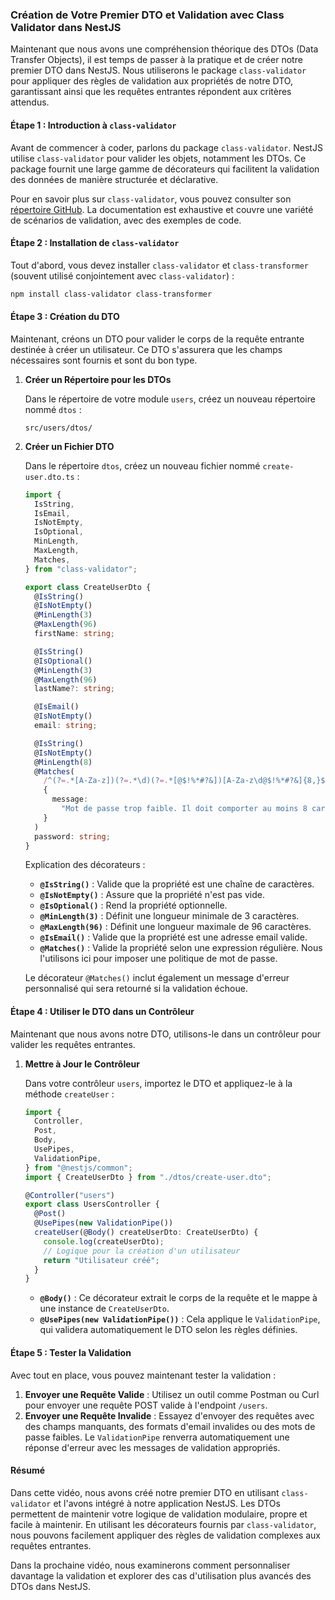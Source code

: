 ### Création de Votre Premier DTO et Validation avec Class Validator dans NestJS

Maintenant que nous avons une compréhension théorique des DTOs (Data Transfer Objects), il est temps de passer à la pratique et de créer notre premier DTO dans NestJS. Nous utiliserons le package `class-validator` pour appliquer des règles de validation aux propriétés de notre DTO, garantissant ainsi que les requêtes entrantes répondent aux critères attendus.

#### Étape 1 : Introduction à `class-validator`

Avant de commencer à coder, parlons du package `class-validator`. NestJS utilise `class-validator` pour valider les objets, notamment les DTOs. Ce package fournit une large gamme de décorateurs qui facilitent la validation des données de manière structurée et déclarative.

Pour en savoir plus sur `class-validator`, vous pouvez consulter son [répertoire GitHub](https://github.com/typestack/class-validator). La documentation est exhaustive et couvre une variété de scénarios de validation, avec des exemples de code.

#### Étape 2 : Installation de `class-validator`

Tout d'abord, vous devez installer `class-validator` et `class-transformer` (souvent utilisé conjointement avec `class-validator`) :

```bash
npm install class-validator class-transformer
```

#### Étape 3 : Création du DTO

Maintenant, créons un DTO pour valider le corps de la requête entrante destinée à créer un utilisateur. Ce DTO s'assurera que les champs nécessaires sont fournis et sont du bon type.

1. **Créer un Répertoire pour les DTOs**

   Dans le répertoire de votre module `users`, créez un nouveau répertoire nommé `dtos` :

   ```
   src/users/dtos/
   ```

2. **Créer un Fichier DTO**

   Dans le répertoire `dtos`, créez un nouveau fichier nommé `create-user.dto.ts` :

   ```typescript
   import {
     IsString,
     IsEmail,
     IsNotEmpty,
     IsOptional,
     MinLength,
     MaxLength,
     Matches,
   } from "class-validator";

   export class CreateUserDto {
     @IsString()
     @IsNotEmpty()
     @MinLength(3)
     @MaxLength(96)
     firstName: string;

     @IsString()
     @IsOptional()
     @MinLength(3)
     @MaxLength(96)
     lastName?: string;

     @IsEmail()
     @IsNotEmpty()
     email: string;

     @IsString()
     @IsNotEmpty()
     @MinLength(8)
     @Matches(
       /^(?=.*[A-Za-z])(?=.*\d)(?=.*[@$!%*#?&])[A-Za-z\d@$!%*#?&]{8,}$/,
       {
         message:
           "Mot de passe trop faible. Il doit comporter au moins 8 caractères, inclure au moins une lettre, un chiffre et un caractère spécial.",
       }
     )
     password: string;
   }
   ```

   Explication des décorateurs :

   - **`@IsString()`** : Valide que la propriété est une chaîne de caractères.
   - **`@IsNotEmpty()`** : Assure que la propriété n'est pas vide.
   - **`@IsOptional()`** : Rend la propriété optionnelle.
   - **`@MinLength(3)`** : Définit une longueur minimale de 3 caractères.
   - **`@MaxLength(96)`** : Définit une longueur maximale de 96 caractères.
   - **`@IsEmail()`** : Valide que la propriété est une adresse email valide.
   - **`@Matches()`** : Valide la propriété selon une expression régulière. Nous l'utilisons ici pour imposer une politique de mot de passe.

   Le décorateur `@Matches()` inclut également un message d'erreur personnalisé qui sera retourné si la validation échoue.

#### Étape 4 : Utiliser le DTO dans un Contrôleur

Maintenant que nous avons notre DTO, utilisons-le dans un contrôleur pour valider les requêtes entrantes.

1. **Mettre à Jour le Contrôleur**

   Dans votre contrôleur `users`, importez le DTO et appliquez-le à la méthode `createUser` :

   ```typescript
   import {
     Controller,
     Post,
     Body,
     UsePipes,
     ValidationPipe,
   } from "@nestjs/common";
   import { CreateUserDto } from "./dtos/create-user.dto";

   @Controller("users")
   export class UsersController {
     @Post()
     @UsePipes(new ValidationPipe())
     createUser(@Body() createUserDto: CreateUserDto) {
       console.log(createUserDto);
       // Logique pour la création d'un utilisateur
       return "Utilisateur créé";
     }
   }
   ```

   - **`@Body()`** : Ce décorateur extrait le corps de la requête et le mappe à une instance de `CreateUserDto`.
   - **`@UsePipes(new ValidationPipe())`** : Cela applique le `ValidationPipe`, qui validera automatiquement le DTO selon les règles définies.

#### Étape 5 : Tester la Validation

Avec tout en place, vous pouvez maintenant tester la validation :

1. **Envoyer une Requête Valide** : Utilisez un outil comme Postman ou Curl pour envoyer une requête POST valide à l'endpoint `/users`.
2. **Envoyer une Requête Invalide** : Essayez d'envoyer des requêtes avec des champs manquants, des formats d'email invalides ou des mots de passe faibles. Le `ValidationPipe` renverra automatiquement une réponse d'erreur avec les messages de validation appropriés.

#### Résumé

Dans cette vidéo, nous avons créé notre premier DTO en utilisant `class-validator` et l'avons intégré à notre application NestJS. Les DTOs permettent de maintenir votre logique de validation modulaire, propre et facile à maintenir. En utilisant les décorateurs fournis par `class-validator`, nous pouvons facilement appliquer des règles de validation complexes aux requêtes entrantes.

Dans la prochaine vidéo, nous examinerons comment personnaliser davantage la validation et explorer des cas d'utilisation plus avancés des DTOs dans NestJS.
